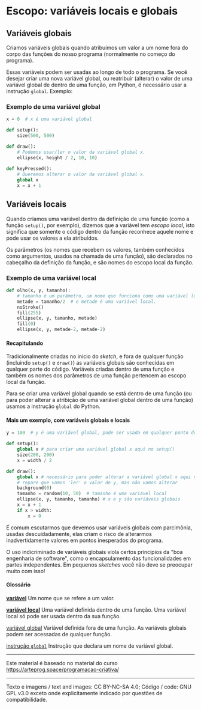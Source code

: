 # Escopo: variáveis locais e globais

## Variáveis globais

Criamos variáveis globais quando  atribuímos um valor a um nome fora do corpo das funções do nosso programa (normalmente no começo do programa). 

Essas variáveis podem ser usadas ao longo de todo o programa. Se você desejar criar uma nova variável global, ou reatribuir (alterar) o valor de uma variável global de dentro de uma função, em Python, é necessário usar a instrução `global`. Exemplo:

### Exemplo de uma variável global

```python
x = 0  # x é uma variável global

def setup():
    size(500, 500)

def draw():
    # Podemos usar/ler o valor da variável global x.
    ellipse(x, height / 2, 10, 10)
    
def keyPressed():
    # Queremos alterar o valor da variável global x. 
    global x 
    x = x + 1
```

## Variáveis locais

Quando criamos uma variável dentro da definição de uma função (como a função `setup()`, por exemplo), dizemos que a variável tem *escopo local*, isto significa que somente o código dentro da função reconhece aquele nome e pode usar os valores a ela atribuídos.

Os parâmetros (os nomes que recebem os valores, também conhecidos como argumentos, usados na chamada de uma função), são declarados no cabeçalho da definição da função, e são nomes do escopo local da função.

### Exemplo de uma variável local

```python
def olho(x, y, tamanho):
    # tamanho é um parâmetro, um nome que funciona como uma variável local.
    metade = tamanho/2  # e metade é uma variável local.
    noStroke()
    fill(255)
    ellipse(x, y, tamanho, metade)
    fill(0)
    ellipse(x, y, metade-2, metade-2)
```

#### Recapitulando

Tradicionalmente criadas no início do *sketch*, e fora de qualquer função (incluindo `setup()` e `draw()`) as variáveis globais são conhecidas em qualquer parte do código. Variáveis criadas dentro de uma função e também os nomes dos parâmetros de uma função pertencem ao escopo local da função.

Para se criar uma variável global quando se está dentro de uma função (ou para poder alterar a atribição de uma variável global dentro de uma função) usamos a instrução `global` do Python.

#### Mais um exemplo, com variáveis globais e locais

```python
y = 100  # y é uma variável global, pode ser usada em qualquer ponto do programa.

def setup():
    global x # para criar uma variável global x aqui no setup()
    size(200, 200)
    x = width / 2

def draw():
    global x # necessário para poder alterar a variável global x aqui no draw()
    # repare que vamos 'ler' o valor de y, mas não vamos alterar
    background(0)
    tamanho = random(10, 50)  # tamanho é uma variável local
    ellipse(x, y, tamanho, tamanho) # x e y são variáveis globais
    x = x + 1
    if x > width:
        x = 0
```

É comum escutarmos que devemos usar variáveis globais com parcimônia, usadas descuidadamente, elas criam o risco de alterarmos inadvertidamente valores em pontos inesperados do programa.

O uso indicriminado de variáveis globais viola certos princípios da "boa engenharia de software", como o encapsulamento das funcionalidades em partes independentes. Em pequenos *sketches* você não deve se preocupar muito com isso!

#### Glossário

[**variável**](https://penseallen.github.io/PensePython2e/02-vars-expr-instr.html#termo:variável) Um nome que se refere a um valor.

[**variável local**](https://penseallen.github.io/PensePython2e/03-funcoes.html#termo:variável%20local) Uma variável definida dentro de uma função. Uma variável local só pode ser usada dentro da sua função.

[variável global](https://penseallen.github.io/PensePython2e/11-dicionarios.html#termo:variável%20global) Variável definida fora de uma função. As variáveis globais podem ser acessadas de qualquer função.

[instrução `global`](https://penseallen.github.io/PensePython2e/11-dicionarios.html#termo:instrução%20global) Instrução que declara um nome de variável global.

---
Este material é baseado no material do curso https://arteprog.space/programacao-criativa/

---
Texto e imagens / text and images: CC BY-NC-SA 4.0; Código / code: GNU GPL v3.0 exceto onde explicitamente indicado por questões de compatibilidade.

